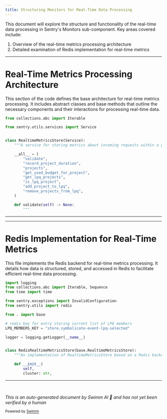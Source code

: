 ```yaml
---
title: Structuring Monitors for Real-Time Data Processing
---
```

This document will explore the structure and functionality of the real-time data processing in Sentry's Monitors sub-component. Key areas covered include:

1. Overview of the real-time metrics processing architecture
2. Detailed examination of Redis implementation for real-time metrics

<SwmSnippet path="/src/sentry/processing/realtime_metrics/base.py" line="1">

---

# Real-Time Metrics Processing Architecture

This section of the code defines the base architecture for real-time metrics processing. It includes abstract classes and base methods that outline the necessary components and their interactions for processing real-time data.

```python
from collections.abc import Iterable

from sentry.utils.services import Service


class RealtimeMetricsStore(Service):
    """A service for storing metrics about incoming requests within a given time window."""

    __all__ = (
        "validate",
        "record_project_duration",
        "projects",
        "get_used_budget_for_project",
        "get_lpq_projects",
        "is_lpq_project",
        "add_project_to_lpq",
        "remove_projects_from_lpq",
    )

    def validate(self) -> None:
        """
```

---

</SwmSnippet>

<SwmSnippet path="/src/sentry/processing/realtime_metrics/redis.py" line="1">

---

# Redis Implementation for Real-Time Metrics

This file implements the Redis backend for real-time metrics processing. It details how data is structured, stored, and accessed in Redis to facilitate efficient real-time data processing.

```python
import logging
from collections.abc import Iterable, Sequence
from time import time

from sentry.exceptions import InvalidConfiguration
from sentry.utils import redis

from . import base

# redis key for entry storing current list of LPQ members
LPQ_MEMBERS_KEY = "store.symbolicate-event-lpq-selected"

logger = logging.getLogger(__name__)


class RedisRealtimeMetricsStore(base.RealtimeMetricsStore):
    """An implementation of RealtimeMetricsStore based on a Redis backend."""

    def __init__(
        self,
        cluster: str,
```

---

</SwmSnippet>

&nbsp;

*This is an auto-generated document by Swimm AI 🌊 and has not yet been verified by a human*

<SwmMeta version="3.0.0" repo-id="Z2l0aHViJTNBJTNBc2VudHJ5JTNBJTNBZ2V0c2VudHJ5" repo-name="sentry"><sup>Powered by [Swimm](/)</sup></SwmMeta>
